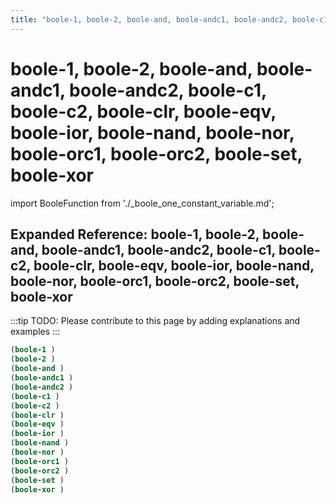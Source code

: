 ```yaml
---
title: "boole-1, boole-2, boole-and, boole-andc1, boole-andc2, boole-c1, boole-c2, boole-clr, boole-eqv, boole-ior, boole-nand, boole-nor, boole-orc1, boole-orc2, boole-set, boole-xor"
---
```


# boole-1, boole-2, boole-and, boole-andc1, boole-andc2, boole-c1, boole-c2, boole-clr, boole-eqv, boole-ior, boole-nand, boole-nor, boole-orc1, boole-orc2, boole-set, boole-xor

import BooleFunction from './_boole_one_constant_variable.md';

<BooleFunction />

## Expanded Reference: boole-1, boole-2, boole-and, boole-andc1, boole-andc2, boole-c1, boole-c2, boole-clr, boole-eqv, boole-ior, boole-nand, boole-nor, boole-orc1, boole-orc2, boole-set, boole-xor

:::tip
TODO: Please contribute to this page by adding explanations and examples
:::

```lisp
(boole-1 )
(boole-2 )
(boole-and )
(boole-andc1 )
(boole-andc2 )
(boole-c1 )
(boole-c2 )
(boole-clr )
(boole-eqv )
(boole-ior )
(boole-nand )
(boole-nor )
(boole-orc1 )
(boole-orc2 )
(boole-set )
(boole-xor )
```
